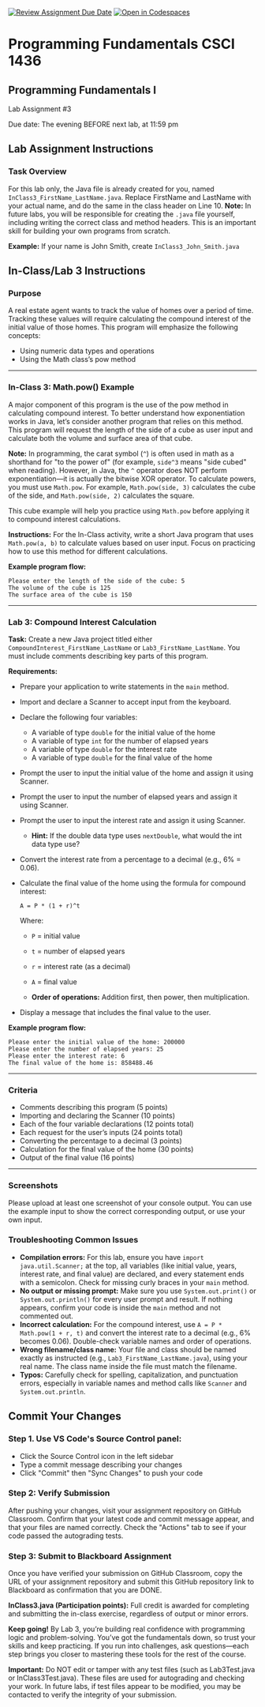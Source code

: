 [![Review Assignment Due Date](https://classroom.github.com/assets/deadline-readme-button-22041afd0340ce965d47ae6ef1cefeee28c7c493a6346c4f15d667ab976d596c.svg)](https://classroom.github.com/a/NXTXJD70)
[![Open in Codespaces](https://classroom.github.com/assets/launch-codespace-2972f46106e565e64193e422d61a12cf1da4916b45550586e14ef0a7c637dd04.svg)](https://classroom.github.com/open-in-codespaces?assignment_repo_id=20441250)
# Programming Fundamentals CSCI 1436
## Programming Fundamentals I

Lab Assignment #3

Due date: The evening BEFORE next lab, at 11:59 pm

## Lab Assignment Instructions

### Task Overview
For this lab only, the Java file is already created for you, named `InClass3_FirstName_LastName.java`. Replace FirstName and LastName with your actual name, and do the same in the class header on Line 10. **Note:** In future labs, you will be responsible for creating the `.java` file yourself, including writing the correct class and method headers. This is an important skill for building your own programs from scratch.

**Example:** If your name is John Smith, create `InClass3_John_Smith.java`

## In-Class/Lab 3 Instructions

### Purpose
A real estate agent wants to track the value of homes over a period of time. Tracking these values will require calculating the compound interest of the initial value of those homes. This program will emphasize the following concepts:

- Using numeric data types and operations
- Using the Math class’s pow method

---

### In-Class 3: Math.pow() Example
A major component of this program is the use of the pow method in calculating compound interest. To better understand how exponentiation works in Java, let’s consider another program that relies on this method. This program will request the length of the side of a cube as user input and calculate both the volume and surface area of that cube.

**Note:** In programming, the carat symbol (`^`) is often used in math as a shorthand for "to the power of" (for example, `side^3` means "side cubed" when reading). However, in Java, the `^` operator does NOT perform exponentiation—it is actually the bitwise XOR operator. To calculate powers, you must use `Math.pow`. For example, `Math.pow(side, 3)` calculates the cube of the side, and `Math.pow(side, 2)` calculates the square.

This cube example will help you practice using `Math.pow` before applying it to compound interest calculations.


**Instructions:**
For the In-Class activity, write a short Java program that uses `Math.pow(a, b)` to calculate values based on user input. Focus on practicing how to use this method for different calculations.

**Example program flow:**

```
Please enter the length of the side of the cube: 5
The volume of the cube is 125
The surface area of the cube is 150
```

---

### Lab 3: Compound Interest Calculation

**Task:**
Create a new Java project titled either `CompoundInterest_FirstName_LastName` or `Lab3_FirstName_LastName`. You must include comments describing key parts of this program.

**Requirements:**
- Prepare your application to write statements in the `main` method.
- Import and declare a Scanner to accept input from the keyboard.
- Declare the following four variables:
   - A variable of type `double` for the initial value of the home
   - A variable of type `int` for the number of elapsed years
   - A variable of type `double` for the interest rate
   - A variable of type `double` for the final value of the home
- Prompt the user to input the initial value of the home and assign it using Scanner.
- Prompt the user to input the number of elapsed years and assign it using Scanner.
- Prompt the user to input the interest rate and assign it using Scanner.
   - **Hint:** If the double data type uses `nextDouble`, what would the int data type use?
- Convert the interest rate from a percentage to a decimal (e.g., 6% = 0.06).
- Calculate the final value of the home using the formula for compound interest:

   `A = P * (1 + r)^t`

   Where:
   - `P` = initial value
   - `t` = number of elapsed years
   - `r` = interest rate (as a decimal)
   - `A` = final value

   - **Order of operations:** Addition first, then power, then multiplication.
- Display a message that includes the final value to the user.

**Example program flow:**

```
Please enter the initial value of the home: 200000
Please enter the number of elapsed years: 25
Please enter the interest rate: 6
The final value of the home is: 858488.46
```

---

### Criteria
- Comments describing this program (5 points)
- Importing and declaring the Scanner (10 points)
- Each of the four variable declarations (12 points total)
- Each request for the user’s inputs (24 points total)
- Converting the percentage to a decimal (3 points)
- Calculation for the final value of the home (30 points)
- Output of the final value (16 points)

---

### Screenshots
Please upload at least one screenshot of your console output. You can use the example input to show the correct corresponding output, or use your own input.


### Troubleshooting Common Issues
- **Compilation errors:** For this lab, ensure you have `import java.util.Scanner;` at the top, all variables (like initial value, years, interest rate, and final value) are declared, and every statement ends with a semicolon. Check for missing curly braces in your `main` method.
- **No output or missing prompt:** Make sure you use `System.out.print()` or `System.out.println()` for every user prompt and result. If nothing appears, confirm your code is inside the `main` method and not commented out.
- **Incorrect calculation:** For the compound interest, use `A = P * Math.pow(1 + r, t)` and convert the interest rate to a decimal (e.g., 6% becomes 0.06). Double-check variable names and order of operations.
- **Wrong filename/class name:** Your file and class should be named exactly as instructed (e.g., `Lab3_FirstName_LastName.java`), using your real name. The class name inside the file must match the filename.
- **Typos:** Carefully check for spelling, capitalization, and punctuation errors, especially in variable names and method calls like `Scanner` and `System.out.println`.

## Commit Your Changes
### Step 1. Use VS Code's Source Control panel:
   - Click the Source Control icon in the left sidebar
   - Type a commit message describing your changes
   - Click "Commit" then "Sync Changes" to push your code

### Step 2: Verify Submission
After pushing your changes, visit your assignment repository on GitHub Classroom. Confirm that your latest code and commit message appear, and that your files are named correctly. Check the "Actions" tab to see if your code passed the autograding tests.

### Step 3: Submit to Blackboard Assignment
Once you have verified your submission on GitHub Classroom, copy the URL of your assignment repository and submit this GitHub repository link to Blackboard as confirmation that you are DONE.

**InClass3.java (Participation points):**
Full credit is awarded for completing and submitting the in-class exercise, regardless of output or minor errors.

**Keep going!** By Lab 3, you’re building real confidence with programming logic and problem-solving. You’ve got the fundamentals down, so trust your skills and keep practicing. If you run into challenges, ask questions—each step brings you closer to mastering these tools for the rest of the course.

**Important:** Do NOT edit or tamper with any test files (such as Lab3Test.java or InClass3Test.java). These files are used for autograding and checking your work. In future labs, if test files appear to be modified, you may be contacted to verify the integrity of your submission.
